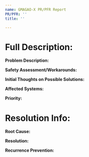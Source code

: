 ```yaml
---
name: GMAGAO-X PR/PFR Report
PR/PFR: ''
title: ''

---
```

<!-- Once the issue is created, the creator should add a PR or PFR label -->
<!-- The creator should assign one or more people to the PR/PFR -->
<!-- The creator should add labels, as discussed below -->
<!-- The creator should consider adding a milestone for resolution of the problem -->

# **Full Description:**  

**Problem Description:**
<!-- Enter text after the **. Provide the following information: -->
<!-- Problem description -->
<!-- Details of the incident -->
<!--    Date/Time of incident -->
<!--    Operators -->
<!--    Hardware involved -->
<!--    Instrument configuration -->
<!--    Relevant environmental conditions -->
<!--    Details of what happened/what was observed -->
<!-- Impact of issue -->

**Safety Assessment/Workarounds:**

<!-- Do we want to operate before this is fixed? -->
<!-- Is it safe to do so? -->
<!-- What are the workarounds that allow us to continue? -->

**Initial Thoughts on Possible Solutions:**    

**Affected Systems:**

<!-- Type in affected systems and subsystems here and add a label for the system -->

**Priority:**

<!-- Low, Moderate, High, Very High, Extreme Priority -->
<!-- If the priority is high or greater, the operator should add a label to the issue -->

# **Resolution Info:**

<!-- The resolution should discuss some of the following.  The discussion should scale with the significance of the problem.  Major PFRs should address all of the following. -->

**Root Cause:**

<!-- What was the root cause and contributing factors? -->
<!-- How does the root cause explain the symptoms? -->

**Resolution:**

<!-- How was the issue corrected? -->
<!-- For hardware issues, what is the disposition of the hardware?  Use as-is / rework (to return to near new condition) / repair (to restore functionality but with drop in performance) / scrap -->
<!-- What are the expected outcomes/improvements? -->
<!-- Are there any follow-ups/unresolved questions? -->

**Recurrence Prevention:**

<!-- Do we expect this issue to manifest itself in other parts of the instrument/operations? -->
<!-- How can this problem be prevented in future? -->



